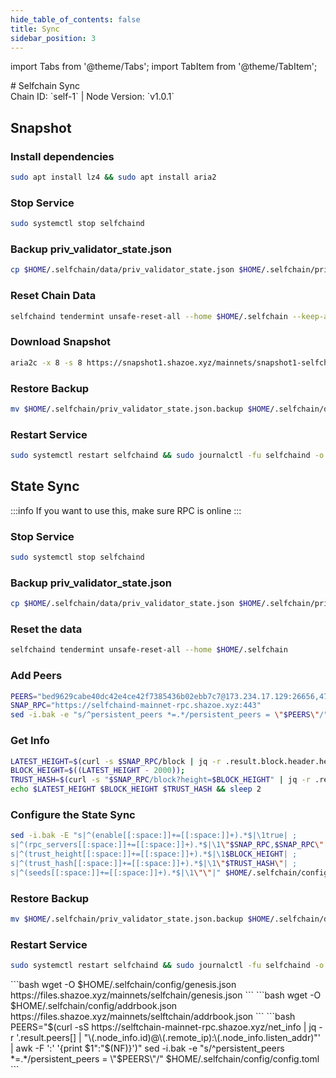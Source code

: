 ```yaml
---
hide_table_of_contents: false
title: Sync
sidebar_position: 3
---
```


import Tabs from '@theme/Tabs';
import TabItem from '@theme/TabItem';

<div className="h1-with-icon icon-selfchain">
# Selfchain Sync
</div>
<span className="sub-lines"> 
Chain ID: `self-1` | Node Version: `v1.0.1`
</span>

<Tabs>
  <TabItem value="snapshot" label="Snapshot" default>

## Snapshot

### Install dependencies

```bash
sudo apt install lz4 && sudo apt install aria2
```

### Stop Service

```bash
sudo systemctl stop selfchaind
```

### Backup priv_validator_state.json

```bash
cp $HOME/.selfchain/data/priv_validator_state.json $HOME/.selfchain/priv_validator_state.json.backup
```

### Reset Chain Data

```bash
selfchaind tendermint unsafe-reset-all --home $HOME/.selfchain --keep-addr-book
```

### Download Snapshot

```bash
aria2c -x 8 -s 8 https://snapshot1.shazoe.xyz/mainnets/snapshot1-selfchain.tar.lz4 && lz4 -c -d snapshot1-selfchain.tar.lz4 | tar -x -C $HOME/.selfchain && rm snapshot1-selfchain.tar.lz4
```

### Restore Backup

```bash
mv $HOME/.selfchain/priv_validator_state.json.backup $HOME/.selfchain/data/priv_validator_state.json
```

### Restart Service

```bash
sudo systemctl restart selfchaind && sudo journalctl -fu selfchaind -o cat
```

  </TabItem>
  <TabItem value="state sync" label="State Sync">

## State Sync

:::info
If you want to use this, make sure RPC is online
:::

### Stop Service

```bash
sudo systemctl stop selfchaind
```

### Backup priv_validator_state.json

```bash
cp $HOME/.selfchain/data/priv_validator_state.json $HOME/.selfchain/priv_validator_state.json.backup
```

### Reset the data

```bash
selfchaind tendermint unsafe-reset-all --home $HOME/.selfchain
```

### Add Peers

```bash
PEERS="bed9629cabe40dc42e4ce42f7385436b02ebb7c7@173.234.17.129:26656,473303f1a0dff43121cff9b7a12b5b39a42bc46c@37.27.31.253:26656,c87c1b17045b27fd14b13d7dbb3469a2248cb1f7@95.217.204.58:24356,b844793daeffaedfcdbd5b08688cd10e1859d678@37.120.245.116:26656,12ee3086924cd372f9b246f2fd62f168d8e1956f@35.246.137.252:26656,761ebdb799904dc67497dac749dffa6bf3ffb1f7@51.91.154.241:26656,790544e857cfe673cab570668131aa7ae2be7e5d@178.63.100.102:26656,6ca2f5faaac9eb9515d12e4437dda9f5b92fe75a@185.185.80.16:27656,34c3a8a2955b4d6e5deef15c6b091250f5878afe@18.117.74.150:26656,c597aa118302d417e039e5a81d722422e73c85e1@135.125.67.229:26656,b3d49f5754fef88f26d00855e7317facf4f69e83@34.107.59.232:26656,e9376f40ac2b672e9f2f66ad212f59801d53afe8@178.162.165.193:26656,637077d431f618181597706810a65c826524fd74@5.9.151.56:24356,07291598c904b1a007c95c1ad65726ec89e86957@149.50.96.153:26656,ca615e31000fa4c6d306fe3ef660a9073fd5b841@65.109.57.180:26656,3adb5b75adf8327bb95744d7af6bae500d93f0d7@37.27.58.244:33656,175adb6fbc838fbebd5b5a38c11eb0b281f0e32d@34.159.217.146:26656,9949c2ab29bad0feeab63248ba33be3c695225cd@65.109.124.52:24356,3747951f83396d549af9e6695fff78f8448f560c@5.75.179.6:11356,760e81fb4399f84bb4812910df871dda47a338fc@135.181.57.156:24356,507c41a0e7d0bb49c3fc62fa2fbc489a67686a18@156.59.230.130:26656,57e9f8a2ecc83619b894ffd5ee515c5d16c580f8@100.42.187.8:10156,ec167976c747aaa8b31a3f8fd123cb6cca1f2583@35.242.223.62:26656,4c8b8296e767cf3d67355dba98781ee0348e87ea@144.76.30.94:30056,f888b80b3400c2a9928c9f7be05214cad148b34b@18.179.157.124:26656,0bf3b065ca0c53a49e9bfed6e1a23aa8318e85da@95.217.148.179:30656,a96b7c56cb64c16917a629c9ae0f3b3c0aea584c@34.159.240.168:26656,e9f2bfbf5cddb0a792148dff3f0b3520d3c63a0f@65.109.92.241:3056,2906a1636c70ea29856f3d846a897a97c97ac86f@34.107.92.166:26656,8c748ed54d18f42ad15645f36c149ef9c00f09e3@34.89.135.59:26656,1e8aba6c7d2e33545353d073006ea9815c641158@46.4.64.123:26656,05f4912df9e18205b5707ba8e2374e6d0e9fa95a@162.55.245.254:27656,5fec0f158870a9e82e8a48fed83a78d567fb639a@167.235.12.38:22156,6a3a0db2763d8222d00af55cbbe35824a39c8292@176.9.183.45:34656,c743758973f5543578949228ff623918a4b43c54@165.232.177.11:26656,2f547f93392d7351c74a0d8cae1d44f172cf32e5@64.227.156.23:26656,61f70b8b37b9a0755b95dac7d57a8c2cc45ea4ea@65.109.78.80:24356,9d7dbaa0cb7f28ab8926c738860c18bd6d00aaaf@168.119.75.89:26656,49f5167151225c0355d1135b1856546f9276d74a@213.239.220.52:25656,1b9693077773f2f986191b44169e447e0bb56dcc@185.225.191.108:36656,9e314854602573cd87ee63c66d24326d67c8454c@65.21.198.100:12856,b307b56b94bd3a02fcad5b6904464a391e13cf48@128.199.33.181:26656,f958f4e2d1384514ed8c62b1bc753d0b8a8d0430@167.235.102.45:24656,9512a59cf93b987aff830148421a514cacb8a1b8@170.64.141.15:26656,6ae10267d8581414b37553655be22297b2f92087@174.138.25.159:26656,7bad33a03bec7c0bd174a386045d5ff583b39570@95.216.7.84:36656,8b550eaf0d044d5234c1b78d0e7cbe6dbe7933e1@198.7.123.210:11356,cf97538e0ba73bff425d48251dbcdc88634d995f@65.108.193.26:20656,597482f116437fef43d401de88df976e53056511@51.77.54.5:26696,4fe1c6741fa525a7462375025aeef42039246cc1@35.246.171.68:26656,eeb793482d2957e760b65c37978ad5ba3528bbd9@65.108.66.174:41656,98b377f4ddc9031ced40cf7685e6ac4ac1f95dae@142.132.248.214:26656,7efdc46e50e03e1f1208c8f276047b7fea345cc8@35.246.252.172:26656,7a9038d1efd34c7f3baea17d8822262a981568b1@217.182.136.79:30156,c139f537755d5614a3ceaeb0f01b03be94e7ecb5@162.19.171.121:26656,c148030a2effe2cfd01e57090647ac5935f4398f@23.105.164.129:26656,0a67ac1518c816e1927554dfc17c47f4ee457bcb@168.119.75.88:36656,5394c55f1bad5cf011d0f43901cc9ad2a1a727e7@95.217.128.197:26656,5bfe7ec3ce0fbbf6d724dc85edef31c23b0a5e5e@94.130.138.48:41656,7f75c0e8a7f5f60b587f4acd805f871445367b4b@37.27.129.24:11656,52130bea53e3286292fcbf6753f6f57f3b40e138@65.108.232.168:12656,923758c6f7adaec3c9a668dc74ba28fda7066b1c@65.109.120.211:24656,bbfa092023e4fbe6b90abe19449bce3cc1c83594@113.176.163.161:26656,08bc9afd0cac4ae6cf8f1877920b0cc7e58a6f42@65.109.99.157:40009"
SNAP_RPC="https://selfchaind-mainnet-rpc.shazoe.xyz:443"
sed -i.bak -e "s/^persistent_peers *=.*/persistent_peers = \"$PEERS\"/" $HOME/.selfchain/config/config.toml
```

### Get Info

```bash
LATEST_HEIGHT=$(curl -s $SNAP_RPC/block | jq -r .result.block.header.height);
BLOCK_HEIGHT=$((LATEST_HEIGHT - 2000));
TRUST_HASH=$(curl -s "$SNAP_RPC/block?height=$BLOCK_HEIGHT" | jq -r .result.block_id.hash)
echo $LATEST_HEIGHT $BLOCK_HEIGHT $TRUST_HASH && sleep 2
```

### Configure the State Sync

```bash
sed -i.bak -E "s|^(enable[[:space:]]+=[[:space:]]+).*$|\1true| ;
s|^(rpc_servers[[:space:]]+=[[:space:]]+).*$|\1\"$SNAP_RPC,$SNAP_RPC\"| ;
s|^(trust_height[[:space:]]+=[[:space:]]+).*$|\1$BLOCK_HEIGHT| ;
s|^(trust_hash[[:space:]]+=[[:space:]]+).*$|\1\"$TRUST_HASH\"| ;
s|^(seeds[[:space:]]+=[[:space:]]+).*$|\1\"\"|" $HOME/.selfchain/config/config.toml
```

### Restore Backup

```bash
mv $HOME/.selfchain/priv_validator_state.json.backup $HOME/.selfchain/data/priv_validator_state.json
```

### Restart Service

```bash
sudo systemctl restart selfchaind && sudo journalctl -fu selfchaind -o cat
```

</TabItem>
<TabItem value="genesis" label="Genesis">
```bash
wget -O $HOME/.selfchain/config/genesis.json https://files.shazoe.xyz/mainnets/selfchain/genesis.json
```
</TabItem>
<TabItem value="Addrbook" label="Addrbook">
```bash
wget -O $HOME/.selfchain/config/addrbook.json https://files.shazoe.xyz/mainnets/selftchain/addrbook.json
```
</TabItem>
<TabItem value="peers" label="Peers">
```bash
PEERS="$(curl -sS https://selftchain-mainnet-rpc.shazoe.xyz/net_info | jq -r '.result.peers[] | "\(.node_info.id)@\(.remote_ip):\(.node_info.listen_addr)"' | awk -F ':' '{print $1":"$(NF)}')"
sed -i.bak -e "s/^persistent_peers *=.*/persistent_peers = \"$PEERS\"/" $HOME/.selfchain/config/config.toml
```
</TabItem>
</Tabs>
